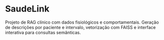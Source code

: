# SaudeLink
Projeto de RAG clínico com dados fisiológicos e comportamentais. Geração de descrições por paciente e intervalo, vetorização com FAISS e interface interativa para consultas semânticas.
